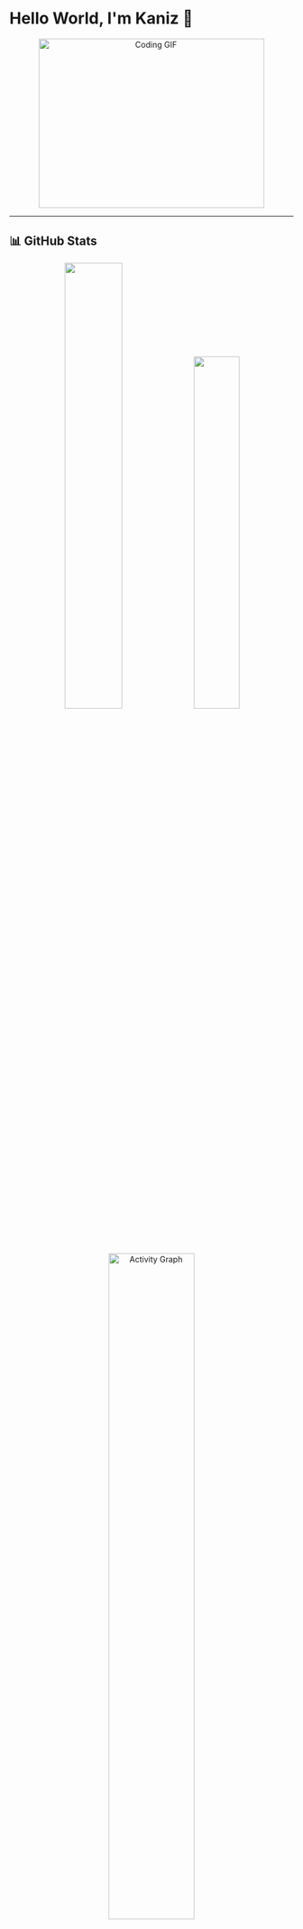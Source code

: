 # Hello World, I'm Kaniz 👋

<div align="center">
  <img alt="Coding GIF" src="https://github.com/arsentieva/arsentieva/blob/main/code.gif?raw=true" width="400" height="300" />
</div>

---
## 📊 GitHub Stats
<div align="center">
  <img src="https://github-readme-stats.vercel.app/api?username=kaniz-codes&theme=vue-dark&hide_border=true&include_all_commits=true&count_private=true" width="45%"/>
  <img src="https://github-readme-stats.vercel.app/api/top-langs/?username=kaniz-codes&theme=vue-dark&hide_border=true&include_all_commits=true&count_private=true&layout=compact" width="40%"/>
  <img src="https://github-readme-activity-graph.vercel.app/graph?username=kaniz-codes&theme=tokyo-night" alt="Activity Graph"width="55%"/>
</div>
---



[![](https://visitcount.itsvg.in/api?id=kaniz-codes&icon=5&color=1)](https://visitcount.itsvg.in)

<!-- Kaniz Fatema -->

